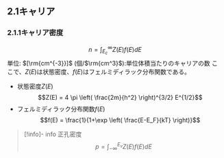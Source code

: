 ## $2.1$キャリア

### $2.1.1$キャリア密度
$$ n = \int_{E_c}^{\infty} Z(E) f(E) dE $$
単位: $[\rm{cm^{-3}}]$
(個/$\rm{cm^3}$):単位体積当たりのキャリアの数
ここで、$Z(E)$は状態密度、$f(E)$はフェルミディラック分布関数である。
- 状態密度$Z(E)$
    $$Z(E) = 4 \pi \left( \frac{2m}{h^2} \right)^{3/2} E^{1/2}$$
- フェルミディラック分布関数$f(E)$
    $$f(E) = \frac{1}{1+\exp \left( \frac{E-E_F}{kT} \right)}$$




> [!info]- info
> 正孔密度
> $$ p = \int_{-\infty}^{E_v} Z(E) f(E) dE $$